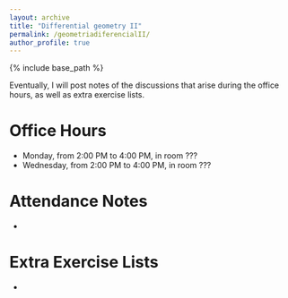 ```yaml
---
layout: archive
title: "Differential geometry II"
permalink: /geometriadiferencialII/
author_profile: true
---
```


{% include base_path %}

Eventually, I will post notes of the discussions that arise during the office hours, as well as extra exercise lists.

# Office Hours

- Monday, from 2:00 PM to 4:00 PM, in room ???
- Wednesday, from 2:00 PM to 4:00 PM, in room ???

# Attendance Notes

-

# Extra Exercise Lists

-
